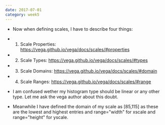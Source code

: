 ```yaml
---
date: 2017-07-01
category: week5
---
```

* Now when defining scales, I have to describe four things:
* 1. Scale Properties: <https://vega.github.io/vega/docs/scales/#properties>
* 2. Scale Types: <https://vega.github.io/vega/docs/scales/#types>
* 3. Scale Domains: <https://vega.github.io/vega/docs/scales/#domain>
* 4. Scale Ranges: <https://vega.github.io/vega/docs/scales/#range>

* I am confused wether my histogram type should be linear or any other type. Let me ask the vega author about this doubt.
* Meanwhile I have defined the domain of my scale as [85,115] as these are the lowest and highest entries and range="width" for xscale and range="height" for yscale. 
